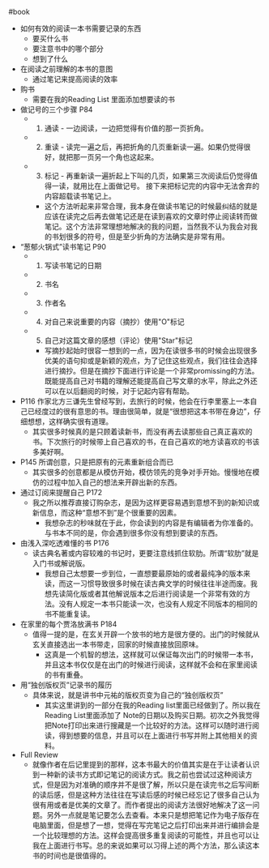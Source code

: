 #book 
- 如何有效的阅读一本书需要记录的东西
    - 要买什么书 
    - 要注意书中的哪个部分
    - 想到了什么
- 在阅读之前理解的本书的意图
    - 通过笔记来提高阅读的效率
- 购书
    - 需要在我的Reading List 里面添加想要读的书
- 做记号的三个步骤 P84
    - 1. 通读 - 一边阅读，一边把觉得有价值的那一页折角。 
    - 2. 重读 - 读完一遍之后，再把折角的几页重新读一遍。如果仍觉得很好，就把那一页另一个角也这起来。 
    - 3. 标记 - 再重新读一遍折起上下叫的几页，如果第三次阅读后仍觉得值得一读，就用比在上面做记号。 接下来把标记完的内容中无法舍弃的内容超载读书笔记上。
        - 这个方法听起来非常合理，我本身在做读书笔记的时候最纠结的就是应该在读完之后再去做笔记还是在读到喜欢的文章时停止阅读转而做笔记。这个方法非常理想地解决的我的问题，当然我不认为我会对我的书划很多的符号，但是至少折角的方法确实是非常有用。
- “葱郁火锅式”读书笔记 P90
    - 1. 写读书笔记的日期 
    - 2. 书名 
    - 3. 作者名
    - 4. 对自己来说重要的内容（摘抄）使用"O"标记 
    - 5. 自己对这篇文章的感想（评论）使用"Star"标记
        - 写摘抄起始时很容一想到的一点，因为在读很多书的时候会出现很多优美的语句抑或是新颖的观点，为了记住这些观点，我们往往会选择进行摘抄。但是在摘抄下面进行评论是一个非常promissing的方法。既能提高自己对书籍的理解还能提高自己写文章的水平，除此之外还可以在以后翻阅的时候，对于记起内容有帮助。
- P116 作家北方三谦先生曾经写到，去旅行的时候，他会在行李里塞上一本自己已经度过的很有意思的书。理由很简单，就是“很想把这本书带在身边”，仔细想想，这样确实很有道理。
    - 其实很多时候真的是只顾着读新书，而没有再去读那些自己真正喜欢的书。下次旅行的时候带上自己喜欢的书，在自己喜欢的地方读喜欢的书该多美好啊。
- P145 所谓创意，只是把原有的元素重新组合而已
    - 其实很多的创意都是从模仿开始，模仿领先的竞争对手开始。慢慢地在模仿的过程中加入自己的想法来开辟出新的东西。
- 通过订阅来提醒自己 P172 
    - 我之所以推荐直接订购杂志，是因为这样更容易遇到意想不到的新知识或新信息，而这种“意想不到”是个很重要的因素。
        - 我想杂志的秒味就在于此，你会读到的内容是有编辑者为你准备的。与书本不同的是，你会遇到很多你没有想到要读的东西。
- 由浅入深吃透难懂的书 P176
    - 读古典名著或内容较难的书记时，更要注意线抓住软肋。所谓“软肋”就是入门书或解说版。
        - 我想自己太想要一步到位，一直想要最原始的或者最纯净的版本来读，而这一习惯导致很多时候在读古典文学的时候往往半途而废。我想先读简化版或者其他解说版本之后进行阅读是一个非常有效的方法。没有人规定一本书只能读一次，也没有人规定不同版本的相同的书不能重复读。
- 在家里的每个贾洛放满书 P184
    - 值得一提的是，在玄关开辟一个放书的地方是很方便的。出门的时候就从玄关直接选出一本书带走，回家的时候直接放回原味。
        - 这真是一个机智的想法，这样就可以保证每次出门的时候带一本书，并且这本书仅仅是在出门的时候进行阅读，这样就不会和在家里阅读的书有重叠。
- 用“独创版权页”记录书的履历
    - 具体来说，就是讲书中元祐的版权页变为自己的“独创版权页”
        - 其实这里讲到的一部分在我的Reading list里面已经做到了。所以我在Reading List里面添加了 Note的日期以及购买日期。初次之外我觉得把Note打印出来进行搜藏是一个比较好的方法。这样可以随时进行阅读，得到想要的信息，并且可以在上面进行书写并附上其他相关的资料。
- Full Review
    - 就像作者在后记里提到的那样，这本书最大的价值其实是在于让读者认识到一种新的读书方式即记笔记的阅读方式。我之前也尝试过这种阅读方式，但是因为对准确的顺序并不是很了解，所以只是在读完书之后写间断的读后感，但是这种方法往往在写读后感的时候已经忘记了很多自己认为很有用或者是优美的文章了。而作者提出的阅读方法很好地解决了这一问题。另外一点就是笔记要怎么去查看。本来只是想把笔记作为电子版存在电脑里面，但是想了一想，觉得在写完笔记之后打印出来并进行编排会是一个比较理想的方法。这样会提高很多重复阅读的可能性，并且也可以让我在上面进行书写。总的来说如果可以习得上述的两个方法，那么读这本书的时间也是很值得的。
